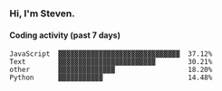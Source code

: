 ### Hi, I'm Steven.

#### Coding activity (past 7 days)
```
JavaScript  ▓▓▓▓▓▓▓▓▓▓▓▓▓▓▓▓▓▓▓▓▓▓▓▓▓▓▓▓▓▓  37.12%
Text        ▓▓▓▓▓▓▓▓▓▓▓▓▓▓▓▓▓▓▓▓▓▓▓▓        30.21%
other       ▓▓▓▓▓▓▓▓▓▓▓▓▓▓                  18.20%
Python      ▓▓▓▓▓▓▓▓▓▓▓                     14.48%
```

